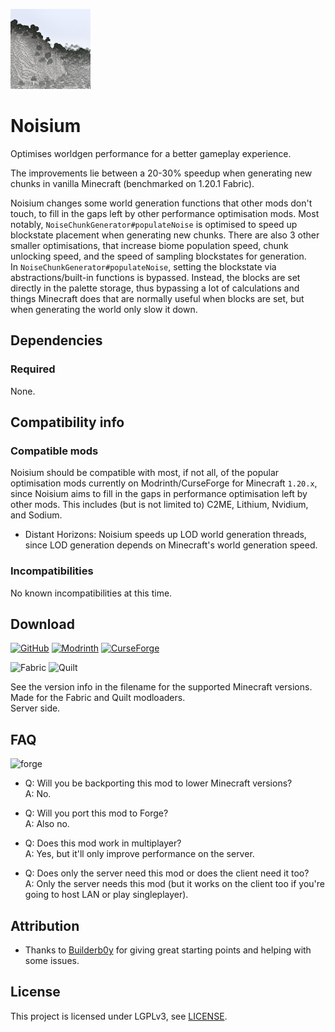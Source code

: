 ![Noisium icon](assets/icon/icon_128x128.png)

# Noisium

Optimises worldgen performance for a better gameplay experience.

The improvements lie between a 20-30% speedup when generating new chunks in vanilla Minecraft (benchmarked on 1.20.1 Fabric).

Noisium changes some world generation functions that other mods don't touch, to fill in the gaps left by other performance optimisation
mods.
Most notably, `NoiseChunkGenerator#populateNoise` is optimised to speed up blockstate placement when generating new chunks. There are also 3
other smaller optimisations, that increase biome population speed, chunk unlocking speed, and the speed of sampling blockstates for
generation.  
In `NoiseChunkGenerator#populateNoise`, setting the blockstate via abstractions/built-in functions is bypassed. Instead, the blocks are set
directly in the palette storage, thus bypassing a lot of calculations and things Minecraft does that are normally useful when blocks are
set, but when generating the world only slow it down.

## Dependencies

### Required

None.

## Compatibility info

### Compatible mods

Noisium should be compatible with most, if not all, of the popular optimisation mods currently on Modrinth/CurseForge for
Minecraft `1.20.x`, since Noisium aims to fill in the gaps in performance optimisation left by other mods.
This includes (but is not limited to) C2ME, Lithium, Nvidium, and Sodium.

- Distant Horizons: Noisium speeds up LOD world generation threads, since LOD generation depends on Minecraft's world generation speed.

### Incompatibilities

No known incompatibilities at this time.

## Download

[![GitHub](https://cdn.jsdelivr.net/npm/@intergrav/devins-badges@2/assets/cozy/available/github_vector.svg)](https://github.com/Steveplays28/noisium)
[![Modrinth](https://cdn.jsdelivr.net/npm/@intergrav/devins-badges@2/assets/cozy/available/modrinth_vector.svg)](https://modrinth.com/mod/noisium)
[![CurseForge](https://cdn.jsdelivr.net/npm/@intergrav/devins-badges@2/assets/cozy/available/curseforge_vector.svg)](https://www.curseforge.com/minecraft/mc-mods/noisium)

![Fabric](https://cdn.jsdelivr.net/npm/@intergrav/devins-badges@2/assets/compact/supported/fabric_vector.svg)
![Quilt](https://cdn.jsdelivr.net/npm/@intergrav/devins-badges@2/assets/compact/supported/quilt_vector.svg)

See the version info in the filename for the supported Minecraft versions.  
Made for the Fabric and Quilt modloaders.  
Server side.

## FAQ

![forge](https://cdn.jsdelivr.net/npm/@intergrav/devins-badges@2/assets/cozy/unsupported/forge_vector.svg)

- Q: Will you be backporting this mod to lower Minecraft versions?  
  A: No.

- Q: Will you port this mod to Forge?  
  A: Also no.

- Q: Does this mod work in multiplayer?  
  A: Yes, but it'll only improve performance on the server.

- Q: Does only the server need this mod or does the client need it too?  
  A: Only the server needs this mod (but it works on the client too if you're going to host LAN or play singleplayer).

## Attribution

- Thanks to [Builderb0y](https://modrinth.com/user/Builderb0y) for giving great starting points and helping with some issues.

## License

This project is licensed under LGPLv3, see [LICENSE](https://github.com/Steveplays28/noisium/blob/main/LICENSE).
